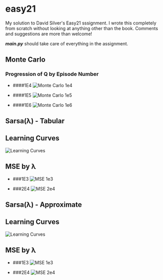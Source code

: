# easy21
My solution to David Silver's Easy21 sssignment. I wrote this completely from scratch without looking at anything other than the book. Comments and suggestions are more than welcome!

***main.py*** should take care of everything in the assignment.

## Monte Carlo

### Progression of Q by Episode Number

* ####1E4
![Monte Carlo 1e4](plots/monte_carlo/Q(1e+04).png)

* ####1E5
![Monte Carlo 1e5](plots/monte_carlo/Q(1e+05).png)

* ####1E6
![Monte Carlo 1e6](plots/monte_carlo/Q(1e+06).png)

## Sarsa(λ) - Tabular

## Learning Curves

![Learning Curves](plots/sarsa/tabular/learning_curves.png)

## MSE by λ

* ###1E3
![MSE 1e3](plots/sarsa/tabular/mse(1e+03).png)

* ###2E4
![MSE 2e4](plots/sarsa/tabular/mse(2e+04).png)

## Sarsa(λ) - Approximate

## Learning Curves

![Learning Curves](plots/sarsa/approx/learning_curves.png)

## MSE by λ

* ###1E3
![MSE 1e3](plots/sarsa/approx/mse(1e+03).png)

* ###2E4
![MSE 2e4](plots/sarsa/approx/mse(2e+04).png)